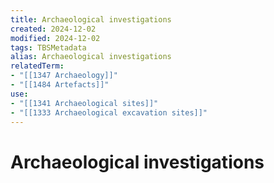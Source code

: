 ```yaml
---
title: Archaeological investigations
created: 2024-12-02
modified: 2024-12-02
tags: TBSMetadata
alias: Archaeological investigations
relatedTerm:
- "[[1347 Archaeology]]"
- "[[1484 Artefacts]]"
use:
- "[[1341 Archaeological sites]]"
- "[[1333 Archaeological excavation sites]]"
---
```

# Archaeological investigations
